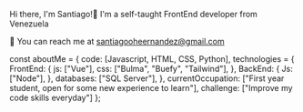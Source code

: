 Hi there, I'm Santiago!👋
I'm a self-taught FrontEnd developer from Venezuela

📧 You can reach me at santiagooheernandez@gmail.com

const aboutMe = {
  code: [Javascript, HTML, CSS, Python],
  technologies = {
    FrontEnd: {
      js: ["Vue"],
      css: ["Bulma", "Buefy", "Tailwind"],
    },
    BackEnd: {
      Js:["Node"],
    },
    databases: ["SQL Server"],
  },
  currentOccupation: ["First year student, open for some new experience to learn"],
  challenge: ["Improve my code skills everyday"]
};
